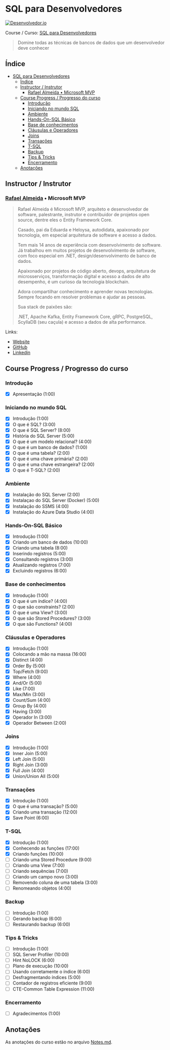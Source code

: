 <!-- markdownlint-disable MD026 -->
# SQL para Desenvolvedores

[![Desenvolvedor.io](https://desenvolvedor.io/images/home.png)](https://desenvolvedor.io)

Course / Curso: [SQL para Desenvolvedores](https://desenvolvedor.io/curso-online-sql-para-desenvolvedores)

> Domine todas as técnicas de bancos de dados que um desenvolvedor deve conhecer

## Índice

- [SQL para Desenvolvedores](#sql-para-desenvolvedores)
  - [Índice](#índice)
  - [Instructor / Instrutor](#instructor--instrutor)
    - [Rafael Almeida • Microsoft MVP](#rafael-almeida--microsoft-mvp)
  - [Course Progress / Progresso do curso](#course-progress--progresso-do-curso)
    - [Introdução](#introdução)
    - [Iniciando no mundo SQL](#iniciando-no-mundo-sql)
    - [Ambiente](#ambiente)
    - [Hands-On-SQL Básico](#hands-on-sql-básico)
    - [Base de conhecimentos](#base-de-conhecimentos)
    - [Cláusulas e Operadores](#cláusulas-e-operadores)
    - [Joins](#joins)
    - [Transações](#transações)
    - [T-SQL](#t-sql)
    - [Backup](#backup)
    - [Tips & Tricks](#tips--tricks)
    - [Encerramento](#encerramento)
  - [Anotações](#anotações)

## Instructor / Instrutor

### [Rafael Almeida](https://desenvolvedor.io/instrutor/rafael-almeida) • Microsoft MVP

> Rafael Almeida é Microsoft MVP, arquiteto e desenvolvedor de software, palestrante, instrutor e contribuidor de projetos open source, dentre eles o Entity Framework Core.
>
> Casado, pai da Eduarda e Heloysa, autodidata, apaixonado por tecnologia, em especial arquitetura de software e acesso a dados.
>
> Tem mais 14 anos de experiência com desenvolvimento de software. Já trabalhou em muitos projetos de desenvolvimento de software, com foco especial em .NET, design/desenvolvimento de banco de dados.
>
> Apaixonado por projetos de código aberto, devops, arquitetura de microsserviços, transformação digital e acesso a dados de alto desempenho, é um curioso da tecnologia blockchain.
>
> Adora compartilhar conhecimento e aprender novas tecnologias. Sempre focando em resolver problemas e ajudar as pessoas.
>
> Sua stack de paixões são:
>
> .NET, Apache Kafka, Entity Framework Core, gRPC, PostgreSQL, ScyllaDB (seu caçula) e acesso a dados de alta performance.

Links:

- [Website](https://www.ralms.net/)
- [GitHub](https://github.com/ralmsdeveloper/)
- [Linkedin](https://www.linkedin.com/in/ralmsdeveloper/)

<!--
## Certificado

[![certificado desenvolvedor.io](images/10afe11fe5b7860c4cd9910c73bb0c18bd86b32a1caa9d01980eba815a0d3ecf.png)](https://desenvolvedor.io/certificado/beb797f4-0412-4eb8-ba2d-521fa0d20d4a)
-->

## Course Progress / Progresso do curso

### Introdução

- [x] Apresentação (1:00)

### Iniciando no mundo SQL

- [x] Introdução (1:00)
- [x] O que é SQL? (3:00)
- [x] O que é SQL Server? (8:00)
- [x] História do SQL Server (5:00)
- [x] O que é um modelo relacional? (4:00)
- [x] O que é um banco de dados? (1:00)
- [x] O que é uma tabela? (2:00)
- [x] O que é uma chave primária? (2:00)
- [x] O que é uma chave estrangeira? (2:00)
- [x] O que é T-SQL? (2:00)

### Ambiente

- [x] Instalação do SQL Server (2:00)
- [x] Instalaçao do SQL Server (Docker) (5:00)
- [x] Instalação do SSMS (4:00)
- [x] Instalação do Azure Data Studio (4:00)

### Hands-On-SQL Básico

- [x] Introdução (1:00)
- [x] Criando um banco de dados (10:00)
- [x] Criando uma tabela (8:00)
- [x] Inserindo registros (5:00)
- [x] Consultando registros (3:00)
- [x] Atualizando registros (7:00)
- [x] Excluindo registros (6:00)

### Base de conhecimentos

- [x] Introdução (1:00)
- [x] O que é um índice? (4:00)
- [x] O que são constraints? (2:00)
- [x] O que é uma View? (3:00)
- [x] O que são Stored Procedures? (3:00)
- [x] O que são Functions? (4:00)

### Cláusulas e Operadores

- [x] Introdução (1:00)
- [x] Colocando a mão na massa (16:00)
- [x] Distinct (4:00)
- [x] Order By (5:00)
- [x] Top/Fetch (9:00)
- [x] Where (4:00)
- [x] And/Or (5:00)
- [x] Like (7:00)
- [x] Max/Min (3:00)
- [x] Count/Sum (4:00)
- [x] Group By (4:00)
- [x] Having (3:00)
- [x] Operador In (3:00)
- [x] Operador Between (2:00)

### Joins

- [x] Introdução (1:00)
- [x] Inner Join (5:00)
- [x] Left Join (5:00)
- [x] Right Join (3:00)
- [x] Full Join (4:00)
- [x] Union/Union All (5:00)

### Transações

- [x] Introdução (1:00)
- [x] O que é uma transação? (5:00)
- [x] Criando uma transação (12:00)
- [x] Save Point (6:00)

### T-SQL

- [x] Introdução (1:00)
- [x] Conhecendo as funções (17:00)
- [x] Criando funções (10:00)
- [ ] Criando uma Stored Procedure (9:00)
- [ ] Criando uma View (7:00)
- [ ] Criando sequências (7:00)
- [ ] Criando um campo novo (3:00)
- [ ] Removendo coluna de uma tabela (3:00)
- [ ] Renomeando objetos (4:00)

### Backup

- [ ] Introdução (1:00)
- [ ] Gerando backup (6:00)
- [ ] Restaurando backup (6:00)

### Tips & Tricks

- [ ] Introdução (1:00)
- [ ] SQL Server Profiler (10:00)
- [ ] Hint NoLOCK (6:00)
- [ ] Plano de execução (10:00)
- [ ] Usando corretamente o índice (6:00)
- [ ] Desfragmentando índices (5:00)
- [ ] Contador de registros eficiente (9:00)
- [ ] CTE-Common Table Expression (11:00)

### Encerramento

- [ ] Agradecimentos (1:00)

## Anotações

As anotações do curso estão no arquivo [Notes.md](Notes.md).
